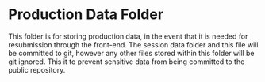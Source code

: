 # Production Data Folder

This folder is for storing production data, in the event that it is needed for resubmission through the front-end.
The session data folder and this file will be committed to git, however any other files stored within this folder will be git ignored. This it to prevent sensitive data from being committed to the public repository.
